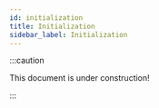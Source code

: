 ```yaml
---
id: initialization
title: Initialization
sidebar_label: Initialization
---
```


:::caution

This document is under construction!

:::
